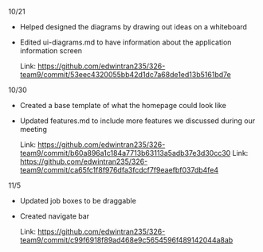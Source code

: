 10/21
- Helped designed the diagrams by drawing out ideas on a whiteboard
- Edited ui-diagrams.md to have information about the application information screen

  Link: https://github.com/edwintran235/326-team9/commit/53eec4320055bb42d1dc7a68de1ed13b5161bd7e

10/30
- Created a base template of what the homepage could look like
- Updated features.md to include more features we discussed during our meeting
  
  Link: https://github.com/edwintran235/326-team9/commit/b60a896a1c184a7713b63113a5adb37e3d30cc30
  Link: https://github.com/edwintran235/326-team9/commit/ca65fc1f8f976dfa3fcdcf7f9eaefbf037db4fe4

11/5 
- Updated job boxes to be draggable
- Created navigate bar

  Link: https://github.com/edwintran235/326-team9/commit/c99f6918f89ad468e9c5654596f489142044a8ab